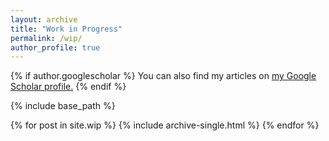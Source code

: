 ```yaml
---
layout: archive
title: "Work in Progress"
permalink: /wip/
author_profile: true
---
```


{% if author.googlescholar %}
  You can also find my articles on <u><a href="{{author.googlescholar}}">my Google Scholar profile</a>.</u>
{% endif %}

{% include base_path %}

{% for post in site.wip %}
  {% include archive-single.html %}
{% endfor %}







<!---
---
layout: archive
title: "Work in Progress"
permalink: /wip/
author_profile: true
---

{% if author.googlescholar %}
  You can also find my articles on <u><a href="{{author.googlescholar}}">my Google Scholar profile</a>.</u>
{% endif %}

{% include base_path %}

{% assign sorted_wip = site.wip | sort: 'priority' %}
{% for post in sorted_wip %}
  {% include archive-single.html %}
{% endfor %}
